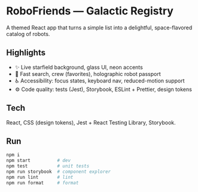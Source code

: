 # RoboFriends — Galactic Registry

A themed React app that turns a simple list into a delightful, space-flavored catalog of robots.

## Highlights
- ✨ Live starfield background, glass UI, neon accents
- 🔎 Fast search, crew (favorites), holographic robot passport
- ♿ Accessibility: focus states, keyboard nav, reduced-motion support
- ⚙️ Code quality: tests (Jest), Storybook, ESLint + Prettier, design tokens

## Tech
React, CSS (design tokens), Jest + React Testing Library, Storybook.

## Run
```bash
npm i
npm start          # dev
npm test           # unit tests
npm run storybook  # component explorer
npm run lint       # lint
npm run format     # format
